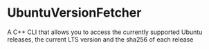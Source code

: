 # UbuntuVersionFetcher
A C++ CLI that allows you to access the currently supported Ubuntu releases, the current LTS version and the sha256 of each release
